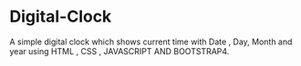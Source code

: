 # Digital-Clock
A simple digital clock which shows current time with Date , Day, Month and year using HTML , CSS , JAVASCRIPT AND BOOTSTRAP4.

